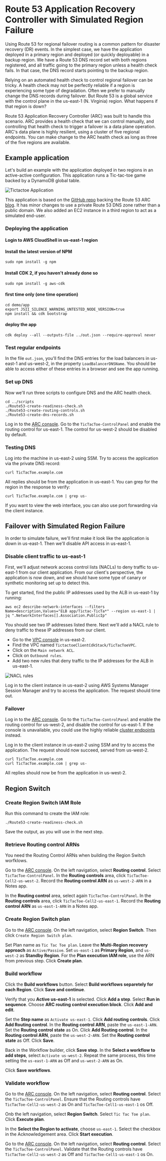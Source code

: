 # Route 53 Application Recovery Controller with Simulated Region Failure

Using Route 53 for regional failover routing is a common pattern for disaster recovery (DR) events.  In the simplest case, we have the application deployed in a primary region and deployed (or quickly deployable) in a backup region.  We have a Route 53 DNS record set with both regions registered, and all traffic going to the primary region unless a health check fails.  In that case, the DNS record starts pointing to the backup region.

Relying on an automated health check to control regional failover can be tricky.  A health check may not be perfectly reliable if a region is experiencing some type of degradation.  Often we prefer to manually change the DNS records during failover.  But Route 53 is a global service with the control plane in the us-east-1 (N. Virginia) region.  What happens if that region is down?

Route 53 Application Recovery Controller (ARC) was built to handle this scenario.  ARC provides a health check that we can control manually, and controlling that health check to trigger a failover is a data plane operation.  ARC's data plane is highly resilient, using a cluster of five regional endpoints.  You can make change to the ARC health check as long as three of the five regions are available.

## Example application

Let's build an example with the application deployed in two regions in an active-active configuration.  This application runs a Tic-tac-toe game backed by a DynamoDB global table.

![Tictactoe Application](diagrams/ttc-app.png)

This application is based on the [GitHub repo](https://github.com/sebsto/tictactoe-cdk) backing the Route 53 ARC [blog](https://aws.amazon.com/blogs/aws/amazon-route-53-application-recovery-controller/).  It has minor changes to use a private Route 53 DNS zone rather than a public domain.  We also added an EC2 instance in a third region to act as a simulated end-user.

### Deploying the application

#### Login to AWS CloudShell in us-east-1 region

#### Install the latest version of NPM 

    sudo npm install -g npm 

#### Install CDK 2, if you haven't already done so 
    
    sudo npm install -g aws-cdk

#### first time only (one time operation)

    cd demo/app
    export JSII_SILENCE_WARNING_UNTESTED_NODE_VERSION=true
    npm install && cdk bootstrap 

#### deploy the app 

    cdk deploy --all --outputs-file ../out.json --require-approval never

### Test regular endpoints

In the file `out.json`, you'll find the DNS entries for the load balancers in us-east-1 and us-west-2, in the property `LoadBalancerDNSName`.  You should be able to access either of these entries in a browser and see the app running.

### Set up DNS

Now we'll run three scripts to configure DNS and the ARC health check.

    cd ../scripts
    ./Route53-create-readiness-check.sh
    ./Route53-create-routing-controls.sh
    ./Route53-create-dns-records.sh

Log in to the [ARC console](https://us-west-2.console.aws.amazon.com/route53recovery/home#/recovery-control/home).  Go to the `TicTacToe-ControlPanel` and enable the routing control for us-east-1.  The control for us-west-2 should be disabled by default.

### Testing DNS

Log into the machine in us-east-2 using SSM.  Try to access the application via the private DNS record:

    curl TicTacToe.example.com

All replies should be from the application in us-east-1.  You can grep for the region in the response to verify:

    curl TicTacToe.example.com | grep us-

If you want to view the web interface, you can also use port forwarding via the client instance.

## Failover with Simulated Region Failure

In order to simulate failure, we'll first make it look like the application is down in us-east-1.  Then we'll disable API access in us-east-1. 

### Disable client traffic to us-east-1

First, we'll adjust network access control lists (NACLs) to deny traffic to us-east-1 from our client application.  From our client's perspective, the application is now down, and we should have some type of canary or synthetic monitoring set up to detect this.

To get started, find the public IP addresses used by the ALB in us-east-1 by running:

    aws ec2 describe-network-interfaces --filters Name=description,Values="ELB app/Tictac-TicTa*" --region us-east-1 | jq ".NetworkInterfaces[].Association.PublicIp"

You should see two IP addresses listed there.  Next we'll add a NACL rule to deny traffic to these IP addresses from our client.

* Go to the [VPC console](https://us-east-2.console.aws.amazon.com/vpc/home?region=us-east-2#) in us-east-2.
* Find the VPC named `TictactoeClientCdkStack/TicTacToeVPC`.
* Click on the `Main network ACL`.
* Click on `Outbound rules`.
* Add two new rules that deny traffic to the IP addresses for the ALB in us-east-1.

![NACL rules](diagrams/nacl.png)

Log in to the client instance in us-east-2 using AWS Systems Manager Session Manager and try to access the application.  The request should time out.

### Failover

Log in to the [ARC console](https://us-west-2.console.aws.amazon.com/route53recovery/home#/recovery-control/home).  Go to the `TicTacToe-ControlPanel` and enable the routing control for us-west-2, and disable the control for us-east-1.  If the console is unavailable, you could use the highly reliable [cluster endpoints](https://docs.aws.amazon.com/r53recovery/latest/dg/route53-arc-best-practices.html) instead.

Log in to the client instance in us-east-2 using SSM and try to access the application.  The request should now succeed, served from us-west-2.

    curl TicTacToe.example.com
    curl TicTacToe.example.com | grep us-

All replies should now be from the application in us-west-2.  

## Region Switch

### Create Region Switch IAM Role

Run this command to create the IAM role:

    ./Route53-create-readiness-check.sh

Save the output, as you will use in the next step.

### Retrieve Routing control ARNs

You need the Routing Control ARNs when building the Region Switch worfklows.

Go to the [ARC console](https://us-west-2.console.aws.amazon.com/route53recovery/home#/recovery-control/home). On the left navigation, select **Routing control**. Select `TicTacToe-ControlPanel`. In the **Routing controls** area, click `TicTacToe-Cell2-us-west-2`. Record the **Routing control ARN** as `us-west-2-ARN` in a Notes app. 

In the **Routing control** area, select again `TicTacToe-ControlPanel`. In the **Routing controls** area, click `TicTacToe-Cell2-us-east-1`. Record the **Routing control ARN** as `us-east-1-ARN` in a Notes app.

### Create Region Switch plan

Go to the [ARC console](https://us-west-2.console.aws.amazon.com/route53recovery/home#/recovery-control/home). On the left navigation, select **Region Switch**. Then click `Create Region Switch plan`. 

Set Plan name as `Tic Tac Toe plan`. Leave the **Multi-Region recovery approach** as `Active/Passive`. Set `us-east-1` as **Primary Region**, and `us-west-2` as **Standby Region**. For the **Plan execution IAM role**, use the ARN from previous step. Click **Create plan**.

### Build workflow

Click the **Build workflows** button. Select **Build workflows separetely for each Region**. Click **Save and continue**.

Verify that you **Active us-east-1** is selected. Click **Add a step**. Select **Run in sequence**. Choose **ARC routing control execution block**. Click **Add and edit**.

Set the **Step name** as `Activate us-east-1`. Click **Add routing controls**. Click **Add Routing control**. In the **Routing control ARN**, paste the `us-east-1-ARN`. Set the **Routing control state** as On. Click **Add Routing control**. In the **Routing control ARN**, paste the `us-west-2-ARN`. Set the **Routing control state** as Off. Click **Save**.

Back in the Workflow builder, click **Save step**. In the **Select a workflow to add steps**, select `Activate us-west-2`. Repeat the same process, this time setting the `us-east-1-ARN` as Off and `us-west-2-ARN` as On.

Click **Save workflows**.

### Validate workflow

Go to the [ARC console](https://us-west-2.console.aws.amazon.com/route53recovery/home#/recovery-control/home). On the left navigation, select **Routing control**. Select the `TicTacToe-ControlPanel`. Ensure that the Routing controls have `TicTacToe-Cell2-us-west-2` as On and `TicTacToe-Cell1-us-east-1` os Off.

Onb the left navigation, select **Region Switch**. Select `Tic Tac Toe plan`. Click **Execute plan**.

In the **Select the Region to activate**, choose `us-east-1`. Select the checkbox in the Acknowledgement area. Click **Start execution**.

Go to the [ARC console](https://us-west-2.console.aws.amazon.com/route53recovery/home#/recovery-control/home). On the left navigation, select **Routing control**. Select the `TicTacToe-ControlPanel`. Validate that the Routing controls have `TicTacToe-Cell2-us-west-2` as Off and `TicTacToe-Cell1-us-east-1` os On.